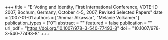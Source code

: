 +++
title = "E-Voting and Identity, First International Conference, VOTE-ID 2007, Bochum, Germany, October 4-5, 2007, Revised Selected Papers"
date = 2007-01-01
authors = ["Ammar Alkassar", "Melanie Volkamer"]
publication_types = ["0"]
abstract = ""
featured = false
publication = ""
url_pdf = "https://doi.org/10.1007/978-3-540-77493-8"
doi = "10.1007/978-3-540-77493-8"
+++

